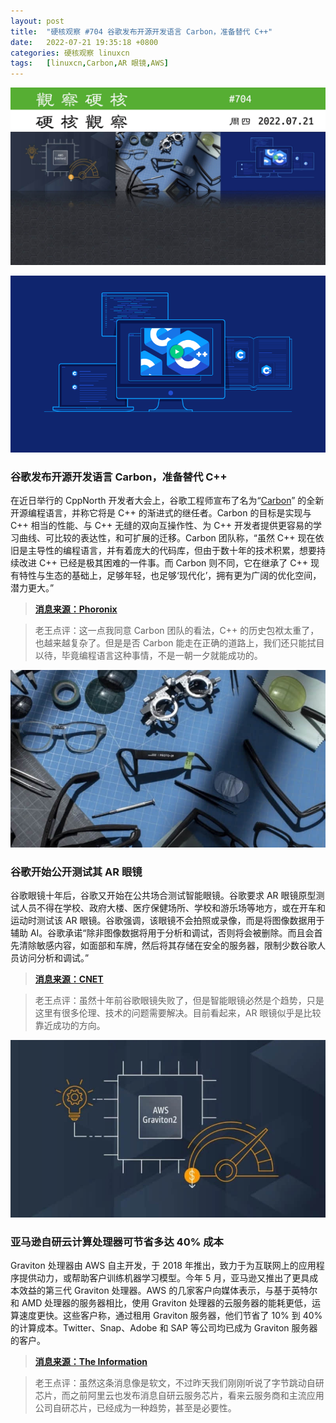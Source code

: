 ```yaml
---
layout: post
title:	"硬核观察 #704 谷歌发布开源开发语言 Carbon，准备替代 C++"
date:	2022-07-21 19:35:18 +0800 
categories:	硬核观察 linuxcn 
tags:	[linuxcn,Carbon,AR 眼镜,AWS]
---
```



![](/Asserts/Images/album/202207/21/193405m9fp21gx1q0wgp29.jpg)


![](/Asserts/Images/album/202207/21/193414omajlwigl1q6etlq.png)


### 谷歌发布开源开发语言 Carbon，准备替代 C++


在近日举行的 CppNorth 开发者大会上，谷歌工程师宣布了名为“[Carbon](https://github.com/carbon-language/carbon-lang)” 的全新开源编程语言，并称它将是 C++ 的渐进式的继任者。Carbon 的目标是实现与 C++ 相当的性能、与 C++ 无缝的双向互操作性、为 C++ 开发者提供更容易的学习曲线、可比较的表达性，和可扩展的迁移。Carbon 团队称，“虽然 C++ 现在依旧是主导性的编程语言，并有着庞大的代码库，但由于数十年的技术积累，想要持续改进 C++ 已经是极其困难的一件事。而 Carbon 则不同，它在继承了 C++ 现有特性与生态的基础上，足够年轻，也足够‘现代化’，拥有更为广阔的优化空间，潜力更大。”



> 
> **[消息来源：Phoronix](https://www.phoronix.com/scan.php?page=news_item&px=Carbon-Successor-To-CPP)**
> 
> 
> 



> 
> 老王点评：这一点我同意 Carbon 团队的看法，C++ 的历史包袱太重了，也越来越复杂了。但是是否 Carbon 能走在正确的道路上，我们还只能拭目以待，毕竟编程语言这种事情，不是一朝一夕就能成功的。
> 
> 
> 


![](/Asserts/Images/album/202207/21/193430su9pg94gz9gskphk.jpg)


### 谷歌开始公开测试其 AR 眼镜


谷歌眼镜十年后，谷歌又开始在公共场合测试智能眼镜。谷歌要求 AR 眼镜原型测试人员不得在学校、政府大楼、医疗保健场所、学校和游乐场等地方，或在开车和运动时测试该 AR 眼镜。谷歌强调，该眼镜不会拍照或录像，而是将图像数据用于辅助 AI。谷歌承诺“除非图像数据将用于分析和调试，否则将会被删除。而且会首先清除敏感内容，如面部和车牌，然后将其存储在安全的服务器，限制少数谷歌人员访问分析和调试。”



> 
> **[消息来源：CNET](https://www.cnet.com/tech/computing/google-begins-publicly-testing-its-ar-glasses/)**
> 
> 
> 



> 
> 老王点评：虽然十年前谷歌眼镜失败了，但是智能眼镜必然是个趋势，只是这里有很多伦理、技术的问题需要解决。目前看起来，AR 眼镜似乎是比较靠近成功的方向。
> 
> 
> 


![](/Asserts/Images/album/202207/21/193447zj9p99o9d6do1tds.jpg)


### 亚马逊自研云计算处理器可节省多达 40% 成本


Graviton 处理器由 AWS 自主开发，于 2018 年推出，致力于为互联网上的应用程序提供动力，或帮助客户训练机器学习模型。今年 5 月，亚马逊又推出了更具成本效益的第三代 Graviton 处理器。AWS 的几家客户向媒体表示，与基于英特尔和 AMD 处理器的服务器相比，使用 Graviton 处理器的云服务器的能耗更低，运算速度更快。这些客户称，通过租用 Graviton 服务器，他们节省了 10% 到 40% 的计算成本。Twitter、Snap、Adobe 和 SAP 等公司均已成为 Graviton 服务器的客户。



> 
> **[消息来源：The Information](https://www.theinformation.com/articles/aws-server-chip-becomes-a-not-so-secret-weapon-against-microsoft-google)**
> 
> 
> 



> 
> 老王点评：虽然这条消息像是软文，不过昨天我们刚刚听说了字节跳动自研芯片，而之前阿里云也发布消息自研云服务芯片，看来云服务商和主流应用公司自研芯片，已经成为一种趋势，甚至是必要性。
> 
> 
>
